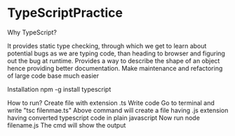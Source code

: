 # TypeScriptPractice

Why TypeScript?

It provides static type checking, through which we get to learn about potential bugs as we are typing code,
than heading to browser and figuring out the bug at runtime.
Provides a way to describe the shape of an object hence providing better documentation.
Make maintenance and refactoring of large code base much easier

Installation
npm -g install typescript

How to run?
Create file with extension .ts
Write code
Go to terminal and write "tsc filenmae.ts"
Above command will create a file having .js extension having converted typescript code in plain javascript
Now run node filename.js
The cmd will show the output


